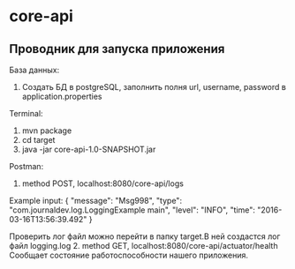 # core-api
## Проводник для запуска приложения

База данных:
1. Создать БД в postgreSQL, заполнить полня url, username, password в application.properties

Terminal:
1. mvn package
2. cd target
3. java -jar core-api-1.0-SNAPSHOT.jar

Postman:
1. method POST, localhost:8080/core-api/logs

Example input:
{
    "message": "Msg998",
    "type": "com.journaldev.log.LoggingExample main",
    "level": "INFO",
    "time": "2016-03-16T13:56:39.492"
}

 Проверить лог файл можно перейти в папку target.В ней создастся лог файл logging.log
2. method GET, localhost:8080/core-api/actuator/health
 Сообщает состояние работоспособности нашего приложения.
